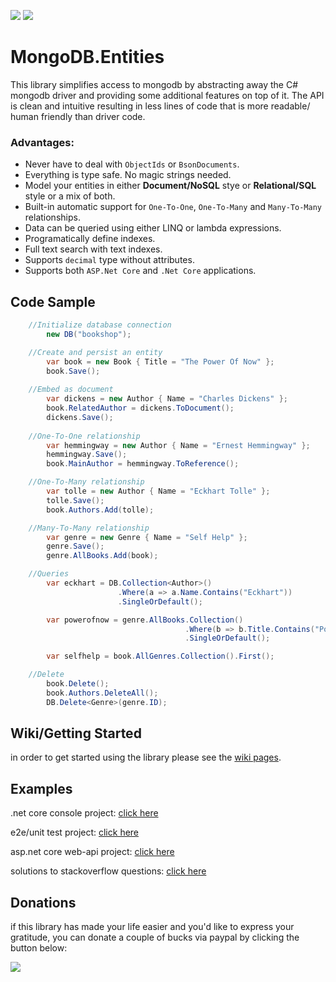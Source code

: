[![](https://img.shields.io/nuget/v/MongoDB.Entities.svg)](#) [![](https://img.shields.io/nuget/dt/MongoDB.Entities.svg)](#)
# MongoDB.Entities
This library simplifies access to mongodb by abstracting away the C# mongodb driver and providing some additional features on top of it. The API is clean and intuitive resulting in less lines of code that is more readable/ human friendly than driver code.



### Advantages:
- Never have to deal with `ObjectIds` or `BsonDocuments`. 
- Everything is type safe. No magic strings needed.
- Model your entities in either **Document/NoSQL** stye or **Relational/SQL** style or a mix of both.
- Built-in automatic support for `One-To-One`, `One-To-Many` and `Many-To-Many` relationships.
- Data can be queried using either LINQ or lambda expressions.
- Programatically define indexes.
- Full text search with text indexes.
- Supports `decimal` type without attributes.
- Supports both `ASP.Net Core` and `.Net Core` applications.



## Code Sample
```csharp
    //Initialize database connection
        new DB("bookshop");

    //Create and persist an entity
        var book = new Book { Title = "The Power Of Now" };
        book.Save();
 
    //Embed as document
        var dickens = new Author { Name = "Charles Dickens" };
        book.RelatedAuthor = dickens.ToDocument();
        dickens.Save();
    
    //One-To-One relationship
        var hemmingway = new Author { Name = "Ernest Hemmingway" };
        hemmingway.Save();
        book.MainAuthor = hemmingway.ToReference();

    //One-To-Many relationship
        var tolle = new Author { Name = "Eckhart Tolle" };
        tolle.Save();
        book.Authors.Add(tolle);

    //Many-To-Many relationship
        var genre = new Genre { Name = "Self Help" };
        genre.Save();
        genre.AllBooks.Add(book);

    //Queries
        var eckhart = DB.Collection<Author>()
                        .Where(a => a.Name.Contains("Eckhart"))
                        .SingleOrDefault();

        var powerofnow = genre.AllBooks.Collection()
                                       .Where(b => b.Title.Contains("Power"))
                                       .SingleOrDefault();

        var selfhelp = book.AllGenres.Collection().First();

    //Delete
        book.Delete();
        book.Authors.DeleteAll();
        DB.Delete<Genre>(genre.ID);
```



## Wiki/Getting Started
in order to get started using the library please see the [wiki pages](https://github.com/dj-nitehawk/MongoDB.Entities/wiki/1.-Getting-Started).



## Examples
.net core console project: [click here](https://github.com/dj-nitehawk/MongoDB.Entities/blob/master/Examples)

e2e/unit test project: [click here](https://github.com/dj-nitehawk/MongoDB.Entities/tree/master/Tests)

asp.net core web-api project: [click here](https://github.com/dj-nitehawk/KiwilinkCRM/tree/master/Kiwilink-API)

solutions to stackoverflow questions: [click here](https://stackoverflow.com/search?tab=newest&q=user%3a4368485%20%5bmongodb%5d)



## Donations
if this library has made your life easier and you'd like to express your gratitude, you can donate a couple of bucks via paypal by clicking the button below:

[![](https://www.paypalobjects.com/en_US/i/btn/btn_donate_LG.gif)](https://www.paypal.com/cgi-bin/webscr?cmd=_s-xclick&hosted_button_id=9LM2APQXVA9VE)